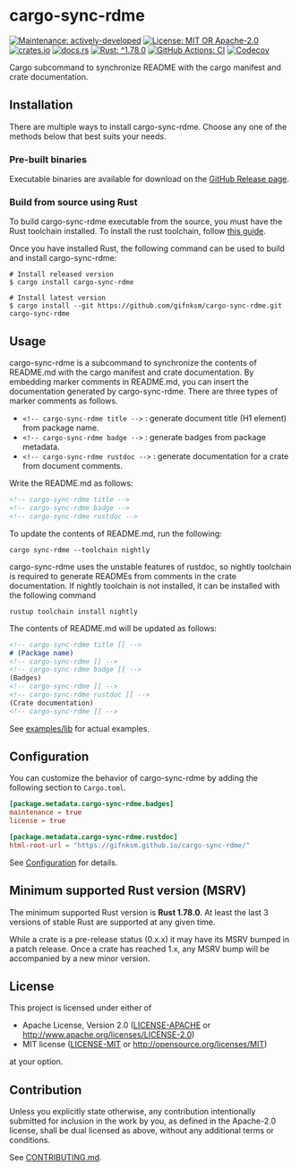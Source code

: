 <!-- cargo-sync-rdme title [[ -->
# cargo-sync-rdme
<!-- cargo-sync-rdme ]] -->
<!-- cargo-sync-rdme badge [[ -->
[![Maintenance: actively-developed](https://img.shields.io/badge/maintenance-actively--developed-brightgreen.svg?style=flat-square)](https://doc.rust-lang.org/cargo/reference/manifest.html#the-badges-section)
[![License: MIT OR Apache-2.0](https://img.shields.io/crates/l/cargo-sync-rdme.svg?style=flat-square)](#license)
[![crates.io](https://img.shields.io/crates/v/cargo-sync-rdme.svg?logo=rust&style=flat-square)](https://crates.io/crates/cargo-sync-rdme)
[![docs.rs](https://img.shields.io/docsrs/cargo-sync-rdme.svg?logo=docs.rs&style=flat-square)](https://docs.rs/cargo-sync-rdme)
[![Rust: ^1.78.0](https://img.shields.io/badge/rust-^1.78.0-93450a.svg?logo=rust&style=flat-square)](https://doc.rust-lang.org/cargo/reference/manifest.html#the-rust-version-field)
[![GitHub Actions: CI](https://img.shields.io/github/actions/workflow/status/gifnksm/cargo-sync-rdme/ci.yml.svg?label=CI&logo=github&style=flat-square)](https://github.com/gifnksm/cargo-sync-rdme/actions/workflows/ci.yml)
[![Codecov](https://img.shields.io/codecov/c/github/gifnksm/cargo-sync-rdme.svg?label=codecov&logo=codecov&style=flat-square)](https://codecov.io/gh/gifnksm/cargo-sync-rdme)
<!-- cargo-sync-rdme ]] -->

Cargo subcommand to synchronize README with the cargo manifest and crate documentation.

## Installation

There are multiple ways to install cargo-sync-rdme.
Choose any one of the methods below that best suits your needs.

### Pre-built binaries

Executable binaries are available for download on the [GitHub Release page].

[GitHub Release page]: https://github.com/gifnksm/cargo-sync-rdme/releases/

### Build from source using Rust

To build cargo-sync-rdme executable from the source, you must have the Rust toolchain installed.
To install the rust toolchain, follow [this guide](https://www.rust-lang.org/tools/install).

Once you have installed Rust, the following command can be used to build and install cargo-sync-rdme:

```console
# Install released version
$ cargo install cargo-sync-rdme

# Install latest version
$ cargo install --git https://github.com/gifnksm/cargo-sync-rdme.git cargo-sync-rdme
```

## Usage

cargo-sync-rdme is a subcommand to synchronize the contents of README.md with the cargo manifest and crate documentation.
By embedding marker comments in README.md, you can insert the documentation generated by cargo-sync-rdme.
There are three types of marker comments as follows.

* `<!-- cargo-sync-rdme title -->` : generate document title (H1 element) from package name.
* `<!-- cargo-sync-rdme badge -->` : generate badges from package metadata.
* `<!-- cargo-sync-rdme rustdoc -->` : generate documentation for a crate from document comments.

Write the README.md as follows:

```markdown
<!-- cargo-sync-rdme title -->
<!-- cargo-sync-rdme badge -->
<!-- cargo-sync-rdme rustdoc -->
```

To update the contents of README.md, run the following:

```console
cargo sync-rdme --toolchain nightly
```

cargo-sync-rdme uses the unstable features of rustdoc, so nightly toolchain is required to generate READMEs from comments in the crate documentation.
If nightly toolchain is not installed, it can be installed with the following command

```console
rustup toolchain install nightly
```

The contents of README.md will be updated as follows:

```markdown
<!-- cargo-sync-rdme title [[ -->
# (Package name)
<!-- cargo-sync-rdme ]] -->
<!-- cargo-sync-rdme badge [[ -->
(Badges)
<!-- cargo-sync-rdme ]] -->
<!-- cargo-sync-rdme rustdoc [[ -->
(Crate documentation)
<!-- cargo-sync-rdme ]] -->
```

See [examples/lib](examples/lib) for actual examples.

## Configuration

You can customize the behavior of cargo-sync-rdme by adding the following section to `Cargo.toml`.

```toml
[package.metadata.cargo-sync-rdme.badges]
maintenance = true
license = true

[package.metadata.cargo-sync-rdme.rustdoc]
html-root-url = "https://gifnksm.github.io/cargo-sync-rdme/"
```

See [Configuration](./docs/configuration.md) for details.

## Minimum supported Rust version (MSRV)

The minimum supported Rust version is **Rust 1.78.0**.
At least the last 3 versions of stable Rust are supported at any given time.

While a crate is a pre-release status (0.x.x) it may have its MSRV bumped in a patch release.
Once a crate has reached 1.x, any MSRV bump will be accompanied by a new minor version.

## License

This project is licensed under either of

* Apache License, Version 2.0
   ([LICENSE-APACHE](LICENSE-APACHE) or <http://www.apache.org/licenses/LICENSE-2.0>)
* MIT license
   ([LICENSE-MIT](LICENSE-MIT) or <http://opensource.org/licenses/MIT>)

at your option.

## Contribution

Unless you explicitly state otherwise, any contribution intentionally submitted
for inclusion in the work by you, as defined in the Apache-2.0 license, shall be
dual licensed as above, without any additional terms or conditions.

See [CONTRIBUTING.md](CONTRIBUTING.md).
